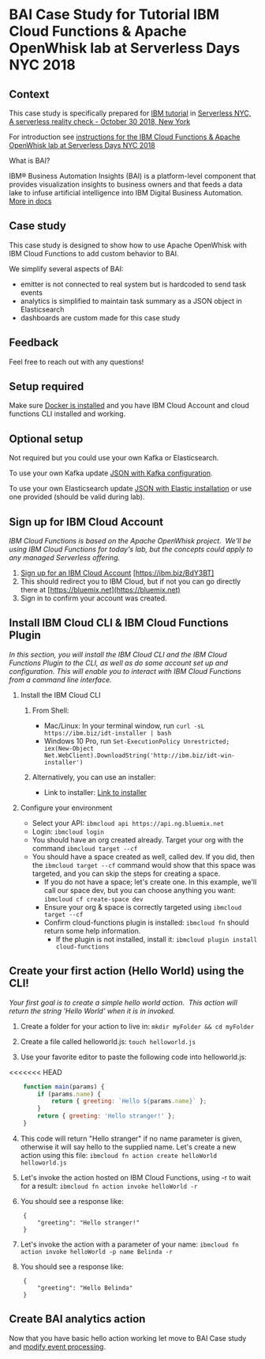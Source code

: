 #  BAI Case Study for Tutorial IBM Cloud Functions & Apache OpenWhisk lab at Serverless Days NYC 2018


## Context

This case study is specifically prepared for 
<a href="https://www.serverlessnyc.com/ibm">IBM tutorial</a> in
<a href="https://www.serverlessnyc.com/">Serverless NYC, A serverless reality check - October 30 2018, New York</a>

For introduction see <a href="https://github.com/beemarie/serverless-nyc-lab">instructions for the IBM Cloud Functions & Apache OpenWhisk lab at Serverless Days NYC 2018</a>


What is BAI?

IBM® Business Automation Insights (BAI) is a platform-level component that provides visualization insights to business owners and that feeds a data lake to infuse artificial intelligence into IBM Digital Business Automation.
[More in docs](https://www.ibm.com/support/knowledgecenter/SSYHZ8_18.0.0/com.ibm.dba.bai/topics/con_bai_overview.html)

## Case study

This case study is designed to show how to use Apache OpenWhisk with IBM Cloud Functions to add custom behavior to BAI.

We simplify several aspects of BAI:
* emitter is not connected to real system but is hardcoded to send task events
* analytics is simplified to maintain task summary as a JSON object in Elasticsearch
* dashboards are custom made for this case study

## Feedback

Feel free to reach out with any questions!

## Setup required

Make sure <a href="https://docs.docker.com/install/#supported-platforms">Docker is installed</a> and you have IBM Cloud Account and cloud functions CLI installed and working.

## Optional setup

Not required but you could use your own Kafka or Elasticsearch.

To use your own Kafka update <a href="kafka.json">JSON with Kafka configuration</a>.

To use your own Elasticsearch update  <a href="elastic.json">JSON with Elastic installation</a> or use one provided (should be valid during lab).

## Sign up for IBM Cloud Account
*IBM Cloud Functions is based on the Apache OpenWhisk project.  We'll be using IBM Cloud Functions for today's lab, but the concepts could apply to any managed Serverless offering.*

1. [Sign up for an IBM Cloud Account](https://ibm.biz/BdY3BT) [https://ibm.biz/BdY3BT]
2. This should redirect you to IBM Cloud, but if not you can go directly there at [https://bluemix.net](https://bluemix.net)
3. Sign in to confirm your account was created.

## Install IBM Cloud CLI & IBM Cloud Functions Plugin
*In this section, you will install the IBM Cloud CLI and the IBM Cloud Functions Plugin to the CLI, as well as do some account set up and configuration. This will enable you to interact with IBM Cloud Functions from a command line interface.*

1. Install the IBM Cloud CLI 
    1. From Shell:
	    * Mac/Linux: In your terminal window, run `curl -sL https://ibm.biz/idt-installer | bash`
	    * Windows 10 Pro, run `Set-ExecutionPolicy Unrestricted; iex(New-Object Net.WebClient).DownloadString('http://ibm.biz/idt-win-installer')`

    2. Alternatively, you can use an installer:
        * Link to installer: [Link to installer](https://console.bluemix.net/docs/cli/reference/ibmcloud/download_cli.html#install_use)

2. Configure your environment
    * Select your API: `ibmcloud api https://api.ng.bluemix.net`
    * Login: `ibmcloud login`
    * You should have an org created already. Target your org with the command `ibmcloud target --cf`
    * You should have a space created as well, called dev.  If you did, then the `ibmcloud target --cf` command would show that this space was targeted, and you can skip the steps for creating a space.
      * If you do not have a space; let's create one. In this example, we'll call our space dev, but you can choose anything you want: `ibmcloud cf create-space dev`
      * Ensure your org & space is correctly targeted using `ibmcloud target --cf`
      * Confirm cloud-functions plugin is installed: `ibmcloud fn` should return some help information.
          * If the plugin is not installed, install it: `ibmcloud plugin install cloud-functions`

## Create your first action (Hello World) using the CLI!
*Your first goal is to create a simple hello world action.  This action will return the string 'Hello World' when it is in invoked.*

1. Create a folder for your action to live in: `mkdir myFolder && cd myFolder`

2. Create a file called helloworld.js: `touch helloworld.js`

3. Use your favorite editor to paste the following code into helloworld.js:

<<<<<<< HEAD
```javascript
	function main(params) {  
		if (params.name) {    
			return { greeting: `Hello ${params.name}` };  
		}  
 		return { greeting: 'Hello stranger!' };
	}
```

4. This code will return "Hello stranger" if no name parameter is given, otherwise it will say hello to the supplied name. Let's create a new action using this file: `ibmcloud fn action create helloWorld helloworld.js`

5. Let's invoke the action hosted on IBM Cloud Functions, using -r to wait for a result: `ibmcloud fn action invoke helloWorld -r`

6. You should see a response like:

```
	{
	    "greeting": "Hello stranger!"
	}
```

7. Let's invoke the action with a parameter of your name: `ibmcloud fn action invoke helloWorld -p name Belinda -r`

8. You should see a response like:

```
	{
	    "greeting": "Hello Belinda"
	}
```

## Create BAI analytics action

Now that you have basic hello action working let move to BAI Case study 
and [modify event processing](analytics/README.md).

